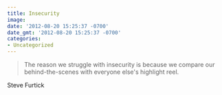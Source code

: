 ```yaml
---
title: Insecurity
image: 
date: '2012-08-20 15:25:37 -0700'
date_gmt: '2012-08-20 15:25:37 -0700'
categories:
- Uncategorized
---
```

<blockquote>The reason we struggle with insecurity is because we compare our behind-the-scenes with everyone else's highlight reel.</blockquote>
<div class="attribution">Steve Furtick</div>
